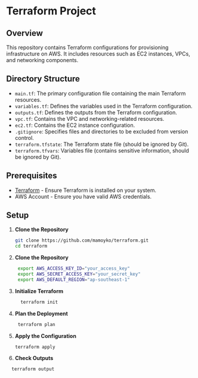 # Terraform Project

## Overview

This repository contains Terraform configurations for provisioning infrastructure on AWS. It includes resources such as EC2 instances, VPCs, and networking components.

## Directory Structure

- `main.tf`: The primary configuration file containing the main Terraform resources.
- `variables.tf`: Defines the variables used in the Terraform configuration.
- `outputs.tf`: Defines the outputs from the Terraform configuration.
- `vpc.tf`: Contains the VPC and networking-related resources.
- `ec2.tf`: Contains the EC2 instance configuration.
- `.gitignore`: Specifies files and directories to be excluded from version control.
- `terraform.tfstate`: The Terraform state file (should be ignored by Git).
- `terraform.tfvars`: Variables file (contains sensitive information, should be ignored by Git).

## Prerequisites

- [Terraform](https://www.terraform.io/downloads.html) - Ensure Terraform is installed on your system.
- AWS Account - Ensure you have valid AWS credentials.

## Setup

1. **Clone the Repository**

   ```bash
   git clone https://github.com/mamoyko/terraform.git
   cd terraform

2. **Clone the Repository**
   ```bash
    export AWS_ACCESS_KEY_ID="your_access_key"
    export AWS_SECRET_ACCESS_KEY="your_secret_key"
    export AWS_DEFAULT_REGION="ap-southeast-1"

3. **Initialize Terraform**
   ```bash
     terraform init

4. **Plan the Deployment**
    ```bash
     terraform plan
5. **Apply the Configuration**
    ```bash
    terraform apply
6. **Check Outputs**
  ```bash
    terraform output
